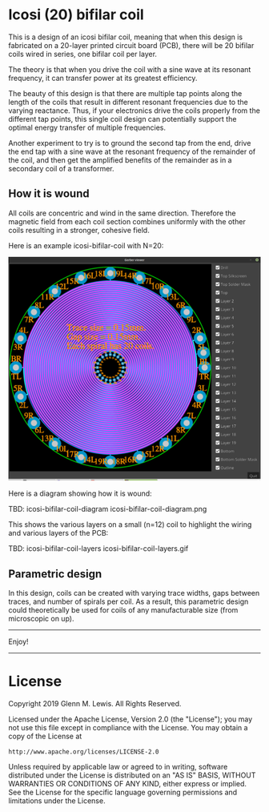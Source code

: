 # Icosi (20) bifilar coil

This is a design of an icosi bifilar coil, meaning that when this design is
fabricated on a 20-layer printed circuit board (PCB), there will be 20
bifilar coils wired in series, one bifilar coil per layer.

The theory is that when you drive the coil with a sine wave at its
resonant frequency, it can transfer power at its greatest efficiency.

The beauty of this design is that there are multiple tap points along
the length of the coils that result in different resonant frequencies
due to the varying reactance. Thus, if your electronics drive the
coils properly from the different tap points, this single coil design
can potentially support the optimal energy transfer of multiple
frequencies.

Another experiment to try is to ground the second tap from the end,
drive the end tap with a sine wave at the resonant frequency of the
remainder of the coil, and then get the amplified benefits of the
remainder as in a secondary coil of a transformer.

## How it is wound

All coils are concentric and wind in the same direction.
Therefore the magnetic field from each coil section combines uniformly
with the other coils resulting in a stronger, cohesive field.

Here is an example icosi-bifilar-coil with N=20:

![icosi-bifilar-coil](icosi-bifilar-coil.png)

Here is a diagram showing how it is wound:

TBD: icosi-bifilar-coil-diagram icosi-bifilar-coil-diagram.png

This shows the various layers on a small (n=12) coil to highlight
the wiring and various layers of the PCB:

TBD: icosi-bifilar-coil-layers icosi-bifilar-coil-layers.gif


## Parametric design

In this design, coils can be created with varying trace widths, gaps
between traces, and number of spirals per coil. As a result, this
parametric design could theoretically be used for coils of any
manufacturable size (from microscopic on up).

----------------------------------------------------------------------

Enjoy!

----------------------------------------------------------------------

# License

Copyright 2019 Glenn M. Lewis. All Rights Reserved.

Licensed under the Apache License, Version 2.0 (the "License");
you may not use this file except in compliance with the License.
You may obtain a copy of the License at

    http://www.apache.org/licenses/LICENSE-2.0

Unless required by applicable law or agreed to in writing, software
distributed under the License is distributed on an "AS IS" BASIS,
WITHOUT WARRANTIES OR CONDITIONS OF ANY KIND, either express or implied.
See the License for the specific language governing permissions and
limitations under the License.
